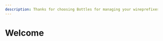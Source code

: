 ```yaml
---
description: Thanks for choosing Bottles for managing your wineprefixes on Linux!
---
```


# Welcome

